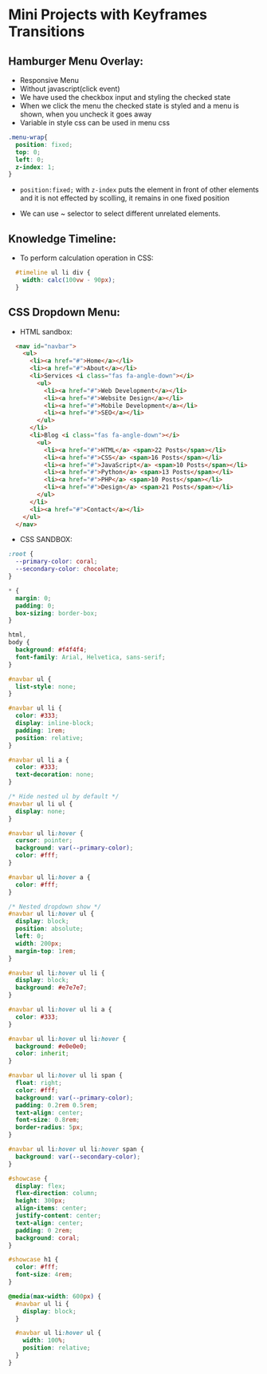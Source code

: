 # Mini Projects with Keyframes Transitions

## Hamburger Menu Overlay:

- Responsive Menu
- Without javascript(click event)
- We have used the checkbox input and styling the checked state
- When we click the menu the checked state is styled and a menu is shown, when you uncheck it goes away
- Variable in style css can be used in menu css
```css
.menu-wrap{
  position: fixed;
  top: 0;
  left: 0;
  z-index: 1;
}
```
- ```position:fixed;``` with ```z-index``` puts the element in front of other elements and it is not effected by scolling, it remains in one fixed position

- We can use ~ selector to select different unrelated elements. 

## Knowledge Timeline:

- To perform calculation operation in CSS:
```css
  #timeline ul li div {
    width: calc(100vw - 90px);
  }
  ```

## CSS Dropdown Menu:
- HTML sandbox:
```html
  <nav id="navbar">
    <ul>
      <li><a href="#">Home</a></li>
      <li><a href="#">About</a></li>
      <li>Services <i class="fas fa-angle-down"></i> 
        <ul>
          <li><a href="#">Web Development</a></li>
          <li><a href="#">Website Design</a></li>
          <li><a href="#">Mobile Development</a></li>
          <li><a href="#">SEO</a></li>
        </ul>
      </li>
      <li>Blog <i class="fas fa-angle-down"></i> 
        <ul>
          <li><a href="#">HTML</a> <span>22 Posts</span></li>
          <li><a href="#">CSS</a> <span>16 Posts</span></li>
          <li><a href="#">JavaScript</a> <span>10 Posts</span></li>
          <li><a href="#">Python</a> <span>13 Posts</span></li>
          <li><a href="#">PHP</a> <span>10 Posts</span></li>
          <li><a href="#">Design</a> <span>21 Posts</span></li>
        </ul>
      </li>
      <li><a href="#">Contact</a></li>
    </ul>
  </nav>
```

- CSS SANDBOX:

```css
:root {
  --primary-color: coral;
  --secondary-color: chocolate;
}

* {
  margin: 0;
  padding: 0;
  box-sizing: border-box;
}

html,
body {
  background: #f4f4f4;
  font-family: Arial, Helvetica, sans-serif;
}

#navbar ul {
  list-style: none;
}

#navbar ul li {
  color: #333;
  display: inline-block;
  padding: 1rem;
  position: relative;
}

#navbar ul li a {
  color: #333;
  text-decoration: none;
}

/* Hide nested ul by default */
#navbar ul li ul {
  display: none;
}

#navbar ul li:hover {
  cursor: pointer;
  background: var(--primary-color);
  color: #fff;
}

#navbar ul li:hover a {
  color: #fff;
}

/* Nested dropdown show */
#navbar ul li:hover ul {
  display: block;
  position: absolute;
  left: 0;
  width: 200px;
  margin-top: 1rem;
}

#navbar ul li:hover ul li {
  display: block;
  background: #e7e7e7;
}

#navbar ul li:hover ul li a {
  color: #333;
}

#navbar ul li:hover ul li:hover {
  background: #e0e0e0;
  color: inherit;
}

#navbar ul li:hover ul li span {
  float: right;
  color: #fff;
  background: var(--primary-color);
  padding: 0.2rem 0.5rem;
  text-align: center;
  font-size: 0.8rem;
  border-radius: 5px;
}

#navbar ul li:hover ul li:hover span {
  background: var(--secondary-color);
}

#showcase {
  display: flex;
  flex-direction: column;
  height: 300px;
  align-items: center;
  justify-content: center;
  text-align: center;
  padding: 0 2rem;
  background: coral;
}

#showcase h1 {
  color: #fff;
  font-size: 4rem;
}

@media(max-width: 600px) {
  #navbar ul li {
    display: block;
  }

  #navbar ul li:hover ul {
    width: 100%;
    position: relative;
  }
}
```
